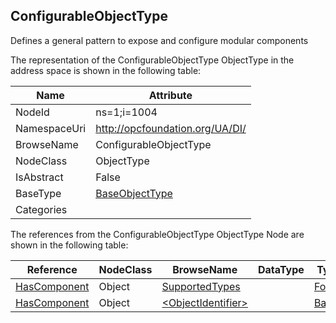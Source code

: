 <!-- objecttype -->
## ConfigurableObjectType
Defines a general pattern to expose and configure modular components  
<!-- end of text -->
The representation of the ConfigurableObjectType ObjectType in the address space is shown in the following table:  

|Name|Attribute|
|---|---|
|NodeId|ns=1;i=1004|
|NamespaceUri|http://opcfoundation.org/UA/DI/|
|BrowseName|ConfigurableObjectType|
|NodeClass|ObjectType|
|IsAbstract|False|
|BaseType|[BaseObjectType](../../../Core/Part5/ObjectTypes/BaseObjectType/readme.md)|
|Categories||

The references from the ConfigurableObjectType ObjectType Node are shown in the following table:  

|Reference|NodeClass|BrowseName|DataType|TypeDefinition|ModellingRule|
|---|---|---|---|---|---|
|[HasComponent](../../../Core/Part3/ReferenceTypes/HasComponent/readme.md)|Object|[SupportedTypes](#SupportedTypes)||[FolderType](../../../Core/Part5/ObjectTypes/FolderType/readme.md)|[Mandatory](../../../Core/Objects/Mandatory/readme.md)|
|[HasComponent](../../../Core/Part3/ReferenceTypes/HasComponent/readme.md)|Object|[&lt;ObjectIdentifier&gt;](#&lt;ObjectIdentifier&gt;)||[BaseObjectType](../../../Core/Part5/ObjectTypes/BaseObjectType/readme.md)|[OptionalPlaceholder](../../../Core/Objects/OptionalPlaceholder/readme.md)|


